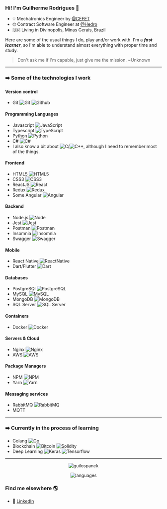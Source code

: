 ### Hi! I'm Guilherme Rodrigues 👋

- :bulb: Mechatronics Engineer by [@CEFET](https://www.divinopolis.cefetmg.br/)
- 🤓 Contract Software Engineer at [@Hedro](https://hedro.com.br) <br>
- :brazil: Living in Divinopolis, Minas Gerais, Brazil <br>

Here are some of the usual things I do, play and/or work with. I'm a <b>*fast learner*</b>, so I'm able to understand almost everything with proper time and study.
> Don't ask me if I'm capable, just give me the mission.
> ~Unknown

---

### ➡️ Some of the technologies I work

#### Version control
- Git ![Git](https://img.shields.io/badge/Git-F05032?style=for-the-badge&logo=git&logoColor=white) ![Github](https://img.shields.io/badge/GitHub-100000?style=for-the-badge&logo=github&logoColor=white)

#### Programming Languages
- Javascript ![JavaScript](https://img.shields.io/badge/JavaScript-F7DF1E?style=for-the-badge&logo=javascript&logoColor=black)
- Typescript ![TypeScript](https://img.shields.io/badge/TypeScript-007ACC?style=for-the-badge&logo=typescript&logoColor=white)
- Python ![Python](https://img.shields.io/badge/Python-FFD43B?style=for-the-badge&logo=python&logoColor=darkgreen)
- C# ![C#](https://img.shields.io/badge/C%23-239120?style=for-the-badge&logo=c-sharp&logoColor=white)
- I also know a bit about ![C](https://img.shields.io/badge/C-00599C?style=for-the-badge&logo=c&logoColor=white)/![C++](https://img.shields.io/badge/C%2B%2B-00599C?style=for-the-badge&logo=c%2B%2B&logoColor=white), although I need to remember most of the things.

#### Frontend
- HTML5 ![HTML5](https://img.shields.io/badge/HTML5-E34F26?style=for-the-badge&logo=html5&logoColor=white)
- CSS3 ![CSS3](https://img.shields.io/badge/CSS3-1572B6?style=for-the-badge&logo=css3&logoColor=white)
- ReactJS ![React](https://img.shields.io/badge/React-20232A?style=for-the-badge&logo=react&logoColor=61DAFB)
- Redux ![Redux](https://img.shields.io/badge/Redux-593D88?style=for-the-badge&logo=redux&logoColor=white)
- Some Angular ![Angular](https://img.shields.io/badge/Angular-DD0031?style=for-the-badge&logo=angular&logoColor=white)

#### Backend
- Node.js ![Node](https://img.shields.io/badge/Node.js-339933?style=for-the-badge&logo=nodedotjs&logoColor=white)
- Jest ![Jest](https://img.shields.io/badge/Jest-C21325?style=for-the-badge&logo=jest&logoColor=white)
- Postman ![Postman](https://img.shields.io/badge/Postman-FF6C37?style=for-the-badge&logo=Postman&logoColor=white)
- Insomnia ![Insomnia](https://img.shields.io/badge/Insomnia-5849be?style=for-the-badge&logo=Insomnia&logoColor=white)
- Swagger ![Swagger](https://img.shields.io/badge/Swagger-85EA2D?style=for-the-badge&logo=Swagger&logoColor=white)

#### Mobile
- React Native ![ReactNative](https://img.shields.io/badge/React_Native-20232A?style=for-the-badge&logo=react&logoColor=61DAFB)
- Dart/Flutter ![Dart](https://img.shields.io/badge/Flutter-02569B?style=for-the-badge&logo=flutter&logoColor=white)

#### Databases
- PostgreSQl ![PostgreSQL](https://img.shields.io/badge/PostgreSQL-316192?style=for-the-badge&logo=postgresql&logoColor=white)
- MySQL ![MySQL](https://img.shields.io/badge/MySQL-00000F?style=for-the-badge&logo=mysql&logoColor=white)
- MongoDB ![MongoDB](https://img.shields.io/badge/MongoDB-4EA94B?style=for-the-badge&logo=mongodb&logoColor=white)
- SQL Server ![SQL Server](https://img.shields.io/badge/Microsoft%20SQL%20Sever-CC2927?style=for-the-badge&logo=microsoft%20sql%20server&logoColor=white)

#### Containers
- Docker ![Docker](https://img.shields.io/badge/Docker-2CA5E0?style=for-the-badge&logo=docker&logoColor=white)

#### Servers & Cloud
- Nginx ![Nginx](https://img.shields.io/badge/Nginx-009639?style=for-the-badge&logo=nginx&logoColor=white)
- AWS ![AWS](https://img.shields.io/badge/Amazon_AWS-232F3E?style=for-the-badge&logo=amazon-aws&logoColor=white)

#### Package Managers
- NPM ![NPM](https://img.shields.io/badge/npm-CB3837?style=for-the-badge&logo=npm&logoColor=white)
- Yarn ![Yarn](https://img.shields.io/badge/Yarn-2C8EBB?style=for-the-badge&logo=yarn&logoColor=white)

#### Messaging services
- RabbitMQ ![RabbitMQ](https://img.shields.io/badge/rabbitmq-%23FF6600.svg?&style=for-the-badge&logo=rabbitmq&logoColor=white)
- MQTT
 
---
### ➡️ Currently in the process of learning
- Golang ![Go](https://img.shields.io/badge/Go-00ADD8?style=for-the-badge&logo=go&logoColor=white)
- Blockchain ![Bitcoin](https://img.shields.io/badge/Bitcoin-000000?style=for-the-badge&logo=bitcoin&logoColor=white) ![Solidity](https://img.shields.io/badge/Solidity-e6e6e6?style=for-the-badge&logo=solidity&logoColor=black)
- Deep Learning ![Keras](https://img.shields.io/badge/Keras-D00000?style=for-the-badge&logo=Keras&logoColor=white) ![Tensorflow](https://img.shields.io/badge/TensorFlow-FF6F00?style=for-the-badge&logo=TensorFlow&logoColor=white)
---

 <p align="center">
 <img src="https://github-readme-stats.vercel.app/api?username=guilospanck&show_icons=true&include_all_commits=true&count_private=true" alt="guilospanck"/> 
 </p>
 
 <p align="center">
 <img src="https://github-readme-stats.vercel.app/api/top-langs/?username=guilospanck&layout=compact" alt="languages" />
 </p>
 
### Find me elsewhere 🌎

- 💼 [LinkedIn](https://www.linkedin.com/in/guilhermerpereira/) <br>


